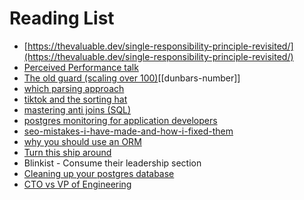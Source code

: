 # Reading List

- [https://thevaluable.dev/single-responsibility-principle-revisited/](https://thevaluable.dev/single-responsibility-principle-revisited/)
- [Perceived Performance talk](http://assets.eli.wtf/talks/perceived-perf-talk/#/1)
- [The old guard (scaling over 100)](https://randsinrepose.com/archives/the-old-guard/)[[dunbars-number]]
- [which parsing approach](https://tratt.net/laurie/blog/entries/which_parsing_approach.html)
- [tiktok and the sorting hat](https://www.eugenewei.com/blog/2020/8/3/tiktok-and-the-sorting-hat)
- [mastering anti joins (SQL)](https://mode.com/blog/anti-join-examples/)
- [postgres monitoring for application developers](https://info.crunchydata.com/blog/postgresql-monitoring-for-application-developers-dba-stats)
- [seo-mistakes-i-have-made-and-how-i-fixed-them](https://blog.maximeheckel.com/posts/seo-mistakes-i-have-made-and-how-i-fixed-them)
- [why you should use an ORM](https://monadical.com/posts/why-use-orm.html)
- [Turn this ship around](https://smile.amazon.co.uk/dp/B015QQ10HE)
- Blinkist - Consume their leadership section
- [Cleaning up your postgres database](https://info.crunchydata.com/blog/cleaning-up-your-postgres-database)
- [CTO vs VP of Engineering](https://avc.com/2011/10/vp-engineering-vs-cto/)
